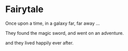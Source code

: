 # Fairytale

Once upon a time, in a galaxy far, far away ...

They found the magic sword, and went on an adventure.

and they lived happily ever after.
